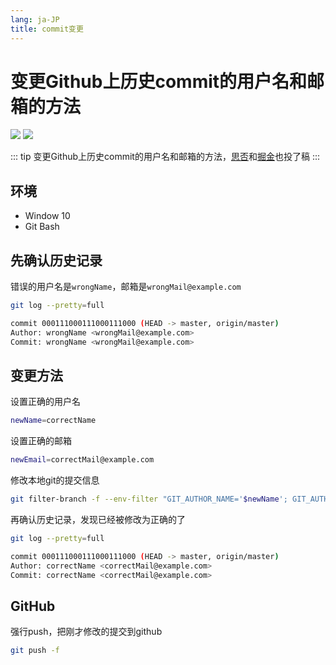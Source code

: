 ```yaml
---
lang: ja-JP
title: commit变更
---
```


# 变更Github上历史commit的用户名和邮箱的方法

![](https://img.shields.io/badge/-Git-9ca3af.svg?logo=git&style=popout-square)  ![](https://img.shields.io/badge/-Github-9ca3af.svg?logo=github&style=popout-square)



::: tip
变更Github上历史commit的用户名和邮箱的方法，[思否](https://segmentfault.com/a/1190000042339058)和[掘金](https://juejin.cn/post/7133086666012491784/)也投了稿
:::



## 环境

+ Window 10
+ Git Bash



## 先确认历史记录

错误的用户名是`wrongName`，邮箱是`wrongMail@example.com`

```bash
git log --pretty=full

commit 000111000111000111000 (HEAD -> master, origin/master)
Author: wrongName <wrongMail@example.com>
Commit: wrongName <wrongMail@example.com>
```



## 变更方法

设置正确的用户名

```bash
newName=correctName
```

设置正确的邮箱

```bash
newEmail=correctMail@example.com
```

修改本地git的提交信息

```bash
git filter-branch -f --env-filter "GIT_AUTHOR_NAME='$newName'; GIT_AUTHOR_EMAIL='$newEmail'; GIT_COMMITTER_NAME='$newName'; GIT_COMMITTER_EMAIL='$newEmail';" HEAD
```

再确认历史记录，发现已经被修改为正确的了

```bash
git log --pretty=full

commit 000111000111000111000 (HEAD -> master, origin/master)
Author: correctName <correctMail@example.com>
Commit: correctName <correctMail@example.com>
```



## GitHub

强行push，把刚才修改的提交到github

```bash
git push -f
```

